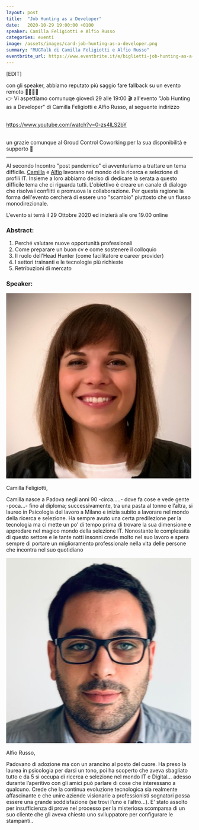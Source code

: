 ```yaml
---
layout: post
title:  "Job Hunting as a Developer"
date:   2020-10-29 19:00:00 +0100
speaker: Camilla Feligiotti e Alfio Russo
categories: eventi
image: /assets/images/card-job-hunting-as-a-developer.png
summary: "MUGTalk di Camilla Feligiotti e Alfio Russo"
eventbrite_url: https://www.eventbrite.it/e/biglietti-job-hunting-as-a-developer-124920311013
---
```


[EDIT]

con gli speaker, abbiamo reputato più saggio fare fallback su un evento remoto 👩‍💻👨‍💻
<br/>👉  Vi aspettiamo comunuqe giovedì 29 alle 19:00 🎬 all'evento "Job Hunting as a Developer" di Camilla Feligiotti e Alfio Russo, al seguente indirizzo

<br/><a href="https://www.youtube.com/watch?v=0-zs4lLS2bY" target="_black">https://www.youtube.com/watch?v=0-zs4lLS2bY</a>

<br/>un grazie comunque al Groud Control Coworking per la sua disponibilità e supporto 🙏

<hr/>

Al secondo Incontro "post pandemico" ci avventuriamo a trattare un tema difficile. [Camilla](#speaker) e [Alfio](#speaker) lavorano nel mondo della ricerca e selezione di profili IT. Insieme a loro abbiamo deciso di dedicare la serata a questo difficile tema che ci riguarda tutti. L'obiettivo è creare un canale di dialogo che risolva i conflitti e promuova la collaborazione. Per questa ragione la forma dell'evento cercherà di essere uno "scambio" piuttosto che un flusso monodirezionale.

L’evento si terrà il 29 Ottobre 2020 ed inizierà alle ore 19.00 online

<h3>Abstract:</h3>

<ol>

<li>Perché valutare nuove opportunità professionali</li>

<li>Come preparare un buon cv e come sostenere il colloquio</li>

<li>Il ruolo dell’Head Hunter (come facilitatore e career provider)</li>

<li>I settori trainanti e le tecnologie più richieste</li>

<li>Retribuzioni di mercato</li>

</ol>

<a id="speaker"></a>
<h3>Speaker:</h3>

<div class="speaker-container">
    <img src="/assets/images/speaker-camilla-feligiotti.png" />
    <p>
        Camilla Feligiotti,
    </p>
    <p>
        Camilla nasce a Padova negli anni 90 -circa…..- dove fa cose e vede gente -poca…-  fino al diploma; successivamente, tra una pasta al tonno e l’altra, si laureo in Psicologia del lavoro a Milano e inizia subito a lavorare nel mondo della ricerca e selezione. Ha sempre avuto una certa predilezione per la tecnologia ma ci mette un po’ di tempo prima di trovare la sua dimensione e approdare nel magico mondo della selezione IT. Nonostante le complessità di questo settore e le tante notti insonni crede molto nel suo lavoro e spera sempre di portare un miglioramento professionale nella vita delle persone che incontra nel suo quotidiano
    </p>
    <p class="clear"></p>
    <img src="/assets/images/speaker-alfio-russo.png" />
    <p>
        Alfio Russo,
    </p>
    <p>
        Padovano di adozione ma con un arancino al posto del cuore. Ha preso la laurea in psicologia per darsi un tono, poi ha scoperto che aveva sbagliato tutto e da 5 si occupa di ricerca e selezione nel mondo IT e Digital… adesso durante l’aperitivo con gli amici può parlare di cose che interessano  a qualcuno. Crede che la continua evoluzione tecnologica sia realmente affascinante e che unire aziende visionarie a professionisti sognatori possa essere una grande soddisfazione (se trovi l’uno e l’altro…).
        E’ stato assolto per insufficienza di prove nel processo per la misteriosa scomparsa di un suo cliente che gli aveva chiesto uno sviluppatore per configurare le stampanti..
    </p>
    <p class="clear"></p>
</div>